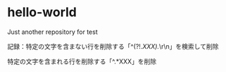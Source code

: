 # hello-world
Just another repository for test

記録：特定の文字を含まない行を削除する「^(?!.*XXX).*\r\n」を検索して削除

特定の文字を含まれる行を削除する「^.*XXX」を削除
